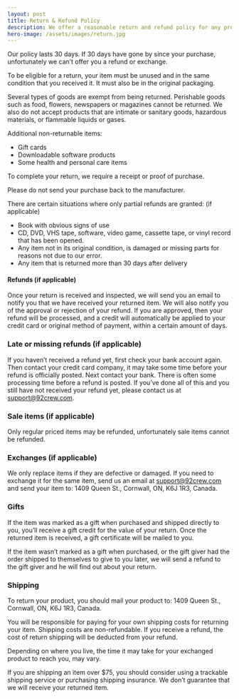 ```yaml
---
layout: post
title: Return & Refund Policy
description: We offer a reasonable return and refund policy for any product that may be damaged or you are unsatisfied with. Please contact us if you need a refund or return of any product and we will be glad to assist.
hero-image: /assets/images/return.jpg
---
```


Our policy lasts 30 days. If 30 days have gone by since your purchase, unfortunately we can’t offer you a refund or exchange.

To be eligible for a return, your item must be unused and in the same condition that you received it. It must also be in the original packaging.

Several types of goods are exempt from being returned. Perishable goods such as food, flowers, newspapers or magazines cannot be returned. We also do not accept products that are intimate or sanitary goods, hazardous materials, or flammable liquids or gases.

Additional non-returnable items:
* Gift cards
* Downloadable software products
* Some health and personal care items

To complete your return, we require a receipt or proof of purchase.

Please do not send your purchase back to the manufacturer.

There are certain situations where only partial refunds are granted: (if applicable)
* Book with obvious signs of use
* CD, DVD, VHS tape, software, video game, cassette tape, or vinyl record that has been opened.
* Any item not in its original condition, is damaged or missing parts for reasons not due to our error.
* Any item that is returned more than 30 days after delivery

#### Refunds (if applicable)
Once your return is received and inspected, we will send you an email to notify you that we have received your returned item. We will also notify you of the approval or rejection of your refund.
If you are approved, then your refund will be processed, and a credit will automatically be applied to your credit card or original method of payment, within a certain amount of days.

### Late or missing refunds (if applicable)
If you haven’t received a refund yet, first check your bank account again.
Then contact your credit card company, it may take some time before your refund is officially posted.
Next contact your bank. There is often some processing time before a refund is posted.
If you’ve done all of this and you still have not received your refund yet, please contact us at support@92crew.com.

### Sale items (if applicable)
Only regular priced items may be refunded, unfortunately sale items cannot be refunded.

### Exchanges (if applicable)
We only replace items if they are defective or damaged.  If you need to exchange it for the same item, send us an email at support@92crew.com and send your item to: 1409 Queen St., Cornwall, ON, K6J 1R3, Canada.

### Gifts
If the item was marked as a gift when purchased and shipped directly to you, you’ll receive a gift credit for the value of your return. Once the returned item is received, a gift certificate will be mailed to you.

If the item wasn’t marked as a gift when purchased, or the gift giver had the order shipped to themselves to give to you later, we will send a refund to the gift giver and he will find out about your return.

### Shipping
To return your product, you should mail your product to: 1409 Queen St., Cornwall, ON, K6J 1R3, Canada.

You will be responsible for paying for your own shipping costs for returning your item. Shipping costs are non-refundable. If you receive a refund, the cost of return shipping will be deducted from your refund.

Depending on where you live, the time it may take for your exchanged product to reach you, may vary.

If you are shipping an item over $75, you should consider using a trackable shipping service or purchasing shipping insurance. We don’t guarantee that we will receive your returned item.
